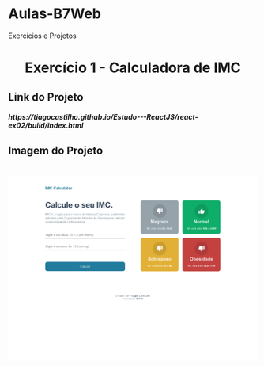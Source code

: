 # Aulas-B7Web
Exercícios e Projetos
<br/>
<h1 align="center">
    Exercício 1 - Calculadora de IMC
</h1>

## Link do Projeto
<h5>
  https://tiagocastilho.github.io/Estudo---ReactJS/react-ex02/build/index.html  
</h5>

## Imagem do Projeto
<h1 align="center">
<img src="https://github.com/TiagoCastilho/Estudo---ReactJS/blob/main/react-ex02/src/assets/como%20ficou1.png">
</h1>
